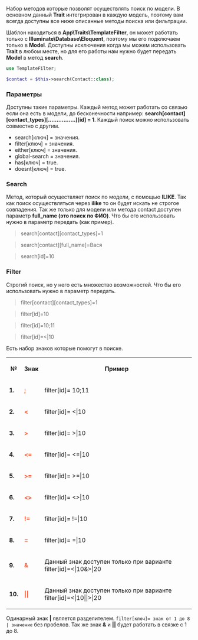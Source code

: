 Набор методов которые позволят осуществлять поиск по модели. В основном данный **Trait** интегрирован в каждую модель, поэтому вам всегда доступны все ниже описанные методы поиска или фильтрации. 

Шаблон находиться в **App\Traits\TemplateFilter**, он может работать только с **Illuminate\Database\Eloquent**, поэтому мы его подключаем только в **Model**. Доступны исключения когда мы можем использовать **Trait** в любом месте, но для его работы нам нужно будет передать **Model** в метод **search**.

```php
use TemplateFilter;

$contact = $this->search(Contact::class);
```

### Параметры
Доступны такие параметры. Каждый метод может работать со связью если она есть в модели, до бесконечности например: **search[contact][contact_types][…………….][id] = 1**. Каждый поиск можно использовать совместно с другим.

* search[ключ] = значения.
* filter[ключ] = значения.
* either[ключ] = значения.
* global-search = значения.
* has[ключ] = true.
* doesnt[ключ] = true.

### Search
Метод, который осуществляет поиск по модели, с помощью **ILIKE**. Так как поиск осуществляться через **ilike** то он будет искать не строгое совпадения. Так же только для модели или метода contact доступен параметр **full_name (это поиск по ФИО)**. Что бы его использовать нужно в параметр передать (как пример).
> search[contact][contact_types]=1 

> search[contact][full_name]=Вася

> search[id]=10

### Filter
Строгий поиск, но у него есть множество возможностей. Что бы его использовать нужно в параметр передать.
> filter[contact][contact_types]=1

> filter[id]=10

> filter[id]=10;11

> filter[id]=<|10

Есть набор знаков которые помогут в поиске.

<table>
    <colgroup>
        <col style="width: 48px;">
        <col style="width: 77px;text-align: center">
        <col style="width: 100%">
    </colgroup>
    <tbody>
    <tr>
        <th rowspan="1" colspan="1">
            <div><p><strong>№</strong></p></div>
        </th>
        <th rowspan="1" colspan="1">
            <div><p><strong>Знак</strong></p></div>
        </th>
        <th rowspan="1" colspan="1"><p><strong>Пример</strong></p>
        </th>
    </tr>
    <tr>
        <td>
            <div><p><strong>1.</strong></p></div>
        </td>
        <td rowspan="1" colspan="1">
            <div><p><strong><span style="color: rgb(255, 86, 48);">;</span></strong>
                </p></div>
        </td>
        <td rowspan="1" colspan="1"><p><span
                >filter[id]= 10;11</span></p></td>
    </tr>
    <tr>
        <td>
            <div><p><strong>2.</strong></p></div>
        </td>
        <td rowspan="1" colspan="1">
            <div><p><strong><span
                                style="color: rgb(255, 86, 48);">&lt;</span></strong>
                </p></div>
        </td>
        <td rowspan="1" colspan="1"><p><span
                >filter[id]= &lt;|10</span></p></td>
    </tr>
    <tr>
        <td>
            <div><p><strong>3.</strong></p></div>
        </td>
        <td rowspan="1" colspan="1">
            <div><p><strong><span
                                style="color: rgb(255, 86, 48);">&gt;</span></strong>
                </p></div>
        </td>
        <td rowspan="1" colspan="1"><p><span
                >filter[id]= &gt;|10</span></p></td>
    </tr>
    <tr>
        <td>
            <div><p><strong>4.</strong></p></div>
        </td>
        <td rowspan="1" colspan="1">
            <div><p><strong><span
                                style="color: rgb(255, 86, 48);">&lt;=</span></strong>
                </p></div>
        </td>
        <td rowspan="1" colspan="1"><p><span
                >filter[id]= &lt;=|10</span></p></td>
    </tr>
    <tr>
        <td>
            <div><p><strong>5.</strong></p></div>
        </td>
        <td rowspan="1" colspan="1">
            <div><p><strong><span
                                style="color: rgb(255, 86, 48);">&gt;=</span></strong>
                </p></div>
        </td>
        <td rowspan="1" colspan="1"><p><span
                >filter[id]= &gt;=|10</span></p></td>
    </tr>
    <tr>
        <td>
            <div><p><strong>6.</strong></p></div>
        </td>
        <td rowspan="1" colspan="1">
            <div><p><strong><span
                                style="color: rgb(255, 86, 48);">&lt;&gt;</span></strong>
                </p></div>
        </td>
        <td rowspan="1" colspan="1"><p><span
                >filter[id]= &lt;&gt;|10</span></p></td>
    </tr>
    <tr>
        <td>
            <div><p><strong>7.</strong></p></div>
        </td>
        <td rowspan="1" colspan="1">
            <div><p><strong><span
                                style="color: rgb(255, 86, 48);">!=</span></strong>
                </p></div>
        </td>
        <td rowspan="1" colspan="1"><p><span
                >filter[id]= !=|10</span></p></td>
    </tr>
    <tr>
        <td>
            <div><p><strong>8.</strong></p></div>
        </td>
        <td rowspan="1" colspan="1">
            <div><p><strong><span
                                style="color: rgb(255, 86, 48);">=</span></strong>
                </p></div>
        </td>
        <td rowspan="1" colspan="1"><p><span
                >filter[id]= =|10</span></p></td>
    </tr>
    <tr>
        <td>
            <div><p><strong>9.</strong></p></div>
        </td>
        <td rowspan="1" colspan="1">
            <div><p><strong><span
                                style="color: rgb(255, 86, 48);">&amp;</span></strong>
                </p></div>
        </td>
        <td rowspan="1" colspan="1"><p>Данный знак
                доступен только при варианте <span
                >filter[id]=&lt;|10&amp;&gt;|20</span></p>
        </td>
    </tr>
    <tr>
        <td>
            <div><p><strong>10.</strong></p></div>
        </td>
        <td rowspan="1" colspan="1">
            <div><p><strong><span
                                style="color: rgb(255, 86, 48);">||</span></strong>
                </p></div>
        </td>
        <td rowspan="1" colspan="1"><p>Данный знак
                доступен только при варианте <span
                >filter[id]=&lt;|10||&gt;|20</span></p></td>
    </tr>
    </tbody>
</table>

Одинарный знак **|** является разделителем. ```filter[ключ]= знак от 1 до 8 | значение``` без пробелов. Так же знак **&** и **||** будет работать в связке с 1 до 8.
